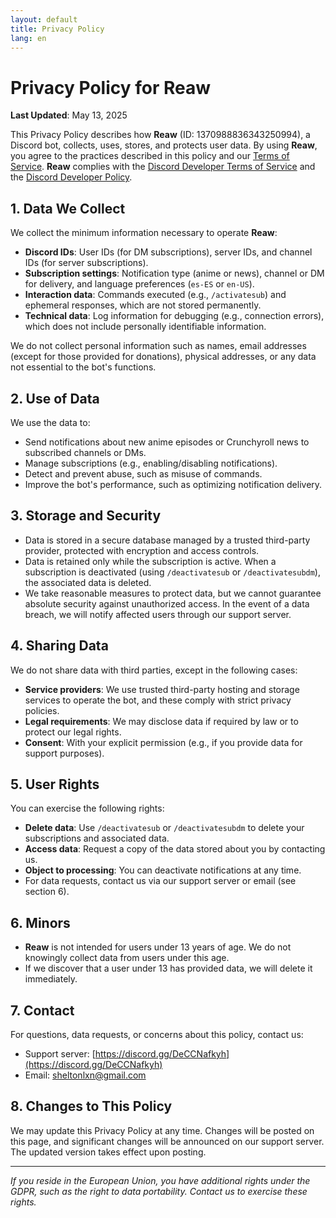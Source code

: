 ```yaml
---
layout: default
title: Privacy Policy
lang: en
---
```

# Privacy Policy for Reaw

**Last Updated**: May 13, 2025

This Privacy Policy describes how **Reaw** (ID: 1370988836343250994), a Discord bot, collects, uses, stores, and protects user data. By using **Reaw**, you agree to the practices described in this policy and our [Terms of Service](/terms-of-service.en). **Reaw** complies with the [Discord Developer Terms of Service](https://discord.com/developers/docs/policies-and-agreements/developer-terms-of-service) and the [Discord Developer Policy](https://discord.com/developers/docs/policies-and-agreements/developer-policy).

## 1. Data We Collect
We collect the minimum information necessary to operate **Reaw**:
- **Discord IDs**: User IDs (for DM subscriptions), server IDs, and channel IDs (for server subscriptions).
- **Subscription settings**: Notification type (anime or news), channel or DM for delivery, and language preferences (`es-ES` or `en-US`).
- **Interaction data**: Commands executed (e.g., `/activatesub`) and ephemeral responses, which are not stored permanently.
- **Technical data**: Log information for debugging (e.g., connection errors), which does not include personally identifiable information.

We do not collect personal information such as names, email addresses (except for those provided for donations), physical addresses, or any data not essential to the bot's functions.

## 2. Use of Data
We use the data to:
- Send notifications about new anime episodes or Crunchyroll news to subscribed channels or DMs.
- Manage subscriptions (e.g., enabling/disabling notifications).
- Detect and prevent abuse, such as misuse of commands.
- Improve the bot's performance, such as optimizing notification delivery.

## 3. Storage and Security
- Data is stored in a secure database managed by a trusted third-party provider, protected with encryption and access controls.
- Data is retained only while the subscription is active. When a subscription is deactivated (using `/deactivatesub` or `/deactivatesubdm`), the associated data is deleted.
- We take reasonable measures to protect data, but we cannot guarantee absolute security against unauthorized access. In the event of a data breach, we will notify affected users through our support server.

## 4. Sharing Data
We do not share data with third parties, except in the following cases:
- **Service providers**: We use trusted third-party hosting and storage services to operate the bot, and these comply with strict privacy policies.
- **Legal requirements**: We may disclose data if required by law or to protect our legal rights.
- **Consent**: With your explicit permission (e.g., if you provide data for support purposes).

## 5. User Rights
You can exercise the following rights:
- **Delete data**: Use `/deactivatesub` or `/deactivatesubdm` to delete your subscriptions and associated data.
- **Access data**: Request a copy of the data stored about you by contacting us.
- **Object to processing**: You can deactivate notifications at any time.
- For data requests, contact us via our support server or email (see section 6).

## 6. Minors
- **Reaw** is not intended for users under 13 years of age. We do not knowingly collect data from users under this age.
- If we discover that a user under 13 has provided data, we will delete it immediately.

## 7. Contact
For questions, data requests, or concerns about this policy, contact us:
- Support server: [https://discord.gg/DeCCNafkyh](https://discord.gg/DeCCNafkyh)
- Email: [sheltonlxn@gmail.com](mailto:sheltonlxn@gmail.com)

## 8. Changes to This Policy
We may update this Privacy Policy at any time. Changes will be posted on this page, and significant changes will be announced on our support server. The updated version takes effect upon posting.

---

*If you reside in the European Union, you have additional rights under the GDPR, such as the right to data portability. Contact us to exercise these rights.*
